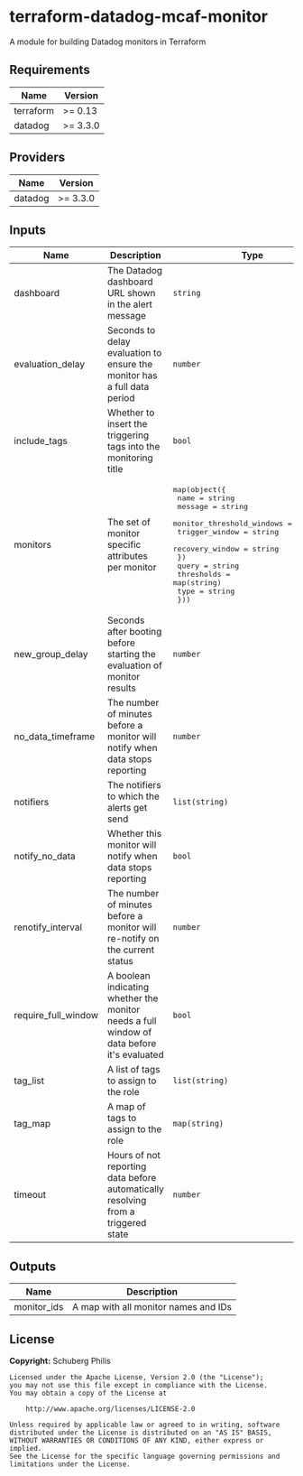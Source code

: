 # terraform-datadog-mcaf-monitor
A module for building Datadog monitors in Terraform


<!--- BEGIN_TF_DOCS --->
## Requirements

| Name | Version |
|------|---------|
| terraform | >= 0.13 |
| datadog | >= 3.3.0 |

## Providers

| Name | Version |
|------|---------|
| datadog | >= 3.3.0 |

## Inputs

| Name | Description | Type | Default | Required |
|------|-------------|------|---------|:--------:|
| dashboard | The Datadog dashboard URL shown in the alert message | `string` | `""` | no |
| evaluation\_delay | Seconds to delay evaluation to ensure the monitor has a full data period | `number` | `null` | no |
| include\_tags | Whether to insert the triggering tags into the monitoring title | `bool` | `true` | no |
| monitors | The set of monitor specific attributes per monitor | <pre>map(object({<br>    name                      = string<br>    message                   = string<br>    monitor_threshold_windows = object({<br>    trigger_window = string<br>    recovery_window    = string<br>  })<br>    query                     = string<br>    thresholds                = map(string)<br>    type                      = string<br>  }))</pre> | `null` | no |
| new\_group\_delay | Seconds after booting before starting the evaluation of monitor results | `number` | `null` | no |
| no\_data\_timeframe | The number of minutes before a monitor will notify when data stops reporting | `number` | `null` | no |
| notifiers | The notifiers to which the alerts get send | `list(string)` | `[]` | no |
| notify\_no\_data | Whether this monitor will notify when data stops reporting | `bool` | `true` | no |
| renotify\_interval | The number of minutes before a monitor will re-notify on the current status | `number` | `null` | no |
| require\_full\_window | A boolean indicating whether the monitor needs a full window of data before it's evaluated | `bool` | `true` | no |
| tag\_list | A list of tags to assign to the role | `list(string)` | `[]` | no |
| tag\_map | A map of tags to assign to the role | `map(string)` | `{}` | no |
| timeout | Hours of not reporting data before automatically resolving from a triggered state | `number` | `null` | no |

## Outputs

| Name | Description |
|------|-------------|
| monitor\_ids | A map with all monitor names and IDs |

<!--- END_TF_DOCS --->

## License

**Copyright:** Schuberg Philis

```
Licensed under the Apache License, Version 2.0 (the "License");
you may not use this file except in compliance with the License.
You may obtain a copy of the License at

    http://www.apache.org/licenses/LICENSE-2.0

Unless required by applicable law or agreed to in writing, software
distributed under the License is distributed on an "AS IS" BASIS,
WITHOUT WARRANTIES OR CONDITIONS OF ANY KIND, either express or implied.
See the License for the specific language governing permissions and
limitations under the License.
```
